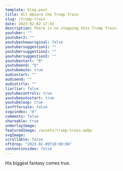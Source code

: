 ```yaml
---
template: blog-post
title: All Aboard the Trump Train
slug: /trump-train
date: 2023-02-02 17:43
description: There is no stopping this Trump Train.
youtuber: ""
youtuber2: ""
youtubeshoworiginal: false
youtubersuggestion1: ""
youtubersuggestion2: ""
youtubersuggestion3: ""
youtubestart: "0"
youtubeend: "0"
youtubemute: true
audiostart: ""
audioend: ""
audiotitle: ""
liarliar: false
youtubecontrols: true
youtubeautostart: true
youtubeloop: true
isnftforsale: false
svgzindex: "0"
comments: false
shareable: true
underlayImage: 
featuredImage: /assets/trump-train.webp
svgImage:
scrollable: false
nftdrop: "2023-02-09T10:00:00"
contentinvideo: false
---
```

His biggest fantasy comes true.






<!-- https://youtu.be/VgdB9QYKeyM -->

<!-- XjuLZwlDxh8 -->